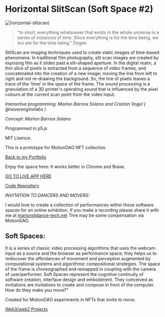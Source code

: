 # Horizontal SlitScan (Soft Space #2)

![horizontal-slitscan)](https://user-images.githubusercontent.com/90220317/173256332-7b92618e-16b5-4b36-878f-5573044bc852.png)

>"In short, everything whatsoever that exists in the whole universe is a series of
instances of time. Since everything is for the time being, we too are for the time
being."
>Dogen

SlitScan are imaging techniques  used to create static images of time-based phenomena. In traditional film photography, 
slit scan images are created by exposing film as it slides past a slit-shaped aperture. In the digital realm, a thin slice of pixels is  extracted 
from a sequence of video frames, and concatenated into the creation of a new image; moving the line from left to right and not re-drawing the background. So, the line of pixels leaves a trace of the 'time' in the space of the frame.
The sound processing is a granulation of a 3D printer's operating sound that is influenced by the pixel colours at the current scan point from the video input.



*Interactive programming: Marlon Barrios Solano and Cristian Vogel ( @neverenginelabs )*

*Concept: Marlon Barrios Solano*

Programmed in p5.js

MIT Lisence.

This is a prototype for MotionDAO NFT collection.


[Back to my Portfolio](https://marlonbarrios.github.io/)


Enjoy the space here:
It works better in Chrome and Brave.

[GO TO LIVE APP HERE](https://marlonbarrios.github.io/slitscan/)


[Code Repository](https://github.com/marlonbarrios/slitscan)



*INVITATION TO DANCERS AND MOVERS:*

I would love to create a collection of performances within these software spaces for an online exhibition.
If you make a recording please share it with me at  marlon@dance-tech.net
Thre may be some compensation via MotionDAO.


## Soft Spaces:

It is a series of classic video processing algorithms that uses the webcam input as a source and the browser as performance space; 
they helps us to rediscover the affordances of movement and perception augmented by computational systems and algorithmic compositional strategies. The space of the frame is choreographed and remapped in coupling with the camera of user/performer. Soft Spaces represent the cognitive continuity of software creation,  interface design and embodiment. They conceived as invitations are invitations to create and compose in front of the computer. How do they  make you move?" 

Created for MotionDAO experiments in NFTs that invite to move.

[Web3/web2 Projects](https://marlonbarrios.github.io/web3-blockchain-dev// 'CODE REPOSITORY')



